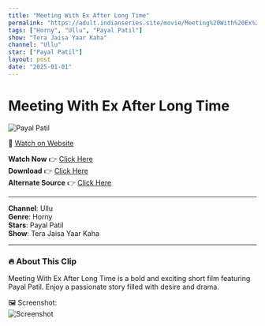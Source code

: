 ```yaml
---
title: "Meeting With Ex After Long Time"
permalink: "https://adult.indianseries.site/movie/Meeting%20With%20Ex%20After%20Long%20Time"
tags: ["Horny", "Ullu", "Payal Patil"]
show: "Tera Jaisa Yaar Kaha"
channel: "Ullu"
star: ["Payal Patil"]
layout: post
date: "2025-01-01"
---
```


# Meeting With Ex After Long Time

![Payal Patil](https://shorts.desisins.com/wp-content/uploads/2024/09/Payal-Patil-Tera-Jaisa-Yaar-Kaha-Ullu-DesiSins.com_.jpg)

🔗 [Watch on Website](https://adult.indianseries.site/movie/Meeting%20With%20Ex%20After%20Long%20Time)

**Watch Now** 👉 [Click Here](https://adult.indianseries.site/movie/Meeting%20With%20Ex%20After%20Long%20Time)  
**Download** 👉 [Click Here](https://adult.indianseries.site/movie/Meeting%20With%20Ex%20After%20Long%20Time)  
**Alternate Source** 👉 [Click Here](https://adult.indianseries.site/movie/Meeting%20With%20Ex%20After%20Long%20Time)

---

**Channel**: Ullu  
**Genre**: Horny  
**Stars**: Payal Patil  
**Show**: Tera Jaisa Yaar Kaha

---

### 🔥 About This Clip

Meeting With Ex After Long Time is a bold and exciting short film featuring Payal Patil. Enjoy a passionate story filled with desire and drama.
 
🖼️ Screenshot:  
![Screenshot](https://shorts.desisins.com/wp-content/uploads/2024/09/Payal-Patil-Tera-Jaisa-Yaar-Kaha-Ullu-DesiSins.com_.jpg)
